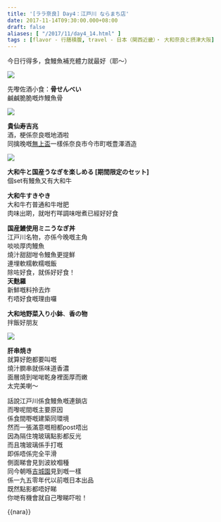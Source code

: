 ```yaml
---
title: '[ララ奈良] Day4：江戸川 ならまち店'
date: 2017-11-14T09:30:00.000+08:00
draft: false
aliases: [ "/2017/11/day4_14.html" ]
tags : [flavor - 行膳積腹, travel - 日本（関西近畿）・ 大和奈良と摂津大阪]
---
```


今日行得多，食鰻魚補充體力就最好（耶～）  

![](/images/nara4f1.jpg)

先嚟佐酒小食：**骨せんべい**  
鹹鹹脆脆嘅炸鰻魚骨  

![](/images/nara4f2.jpg)

**貴仙寿吉兆**  
酒，梗係奈良嘅地酒啦  
同擒晚嘅[無上盃](https://hidie.net/nara3f/)一樣係奈良市今市町嘅豊澤酒造  

![](/images/nara4f.jpg)

**大和牛と国産うなぎを楽しめる \[期間限定のセット\]**  
個set有鰻魚又有大和牛  
  
**大和牛すきやき**  
大和牛冇普通和牛咁肥  
肉味出啲，就咁冇咩調味咁煮已經好好食  
  
**国産鰻使用ミニうなぎ丼**   
江戸川名物，亦係今晚嘅主角  
啖啖厚肉鰻魚  
燒汁甜甜咁令鰻魚更提鮮  
連埋軟糯軟糯嘅飯  
除咗好食，就係好好食！  
**天麩羅**  
新鮮嘅料拎去炸  
冇唔好食嘅理由囉  
  
**大和地野菜入り小鉢**、**香の物**  
拌飯好朋友  

![](/images/nara4f3.jpg)

**肝串焼き**  
就算好飽都要叫嘅  
燒汁膶串就係味道香濃  
面層燒到啱啱乾身裡面厚而嫩  
太完美喇～  
  
  
話說江戸川係食鰻魚嘅連鎖店  
而嚟呢間嘅主要原因  
係食間嘢嘅建築同環境  
然而一張滿意嘅相都post唔出  
因為隔住塊玻璃點影都反光  
而且塊玻璃係手打嘅  
即係唔係完全平滑  
側面睇會見到波紋嗰種  
同今朝喺[吉城園](https://hidie.net/nara4a/)見到嘅一樣  
係一九五零年代以前嘅日本出品  
既然點影都唔好睇  
你哋有機會就自己嚟睇吓啦！  
  
{{nara}}
